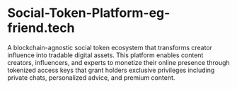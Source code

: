 # Social-Token-Platform-eg-friend.tech
A blockchain-agnostic social token ecosystem that transforms creator influence into tradable digital assets. This platform enables content creators, influencers, and experts to monetize their online presence through tokenized access keys that grant holders exclusive privileges including private chats, personalized advice, and premium content.
